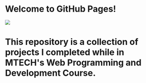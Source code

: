 # Welcome to GitHub Pages!

<img src="cropped-MTECH-site-icon-1">

<h1> This repository is a collection of projects I completed while in MTECH's Web Programming and Development Course. </h1>

